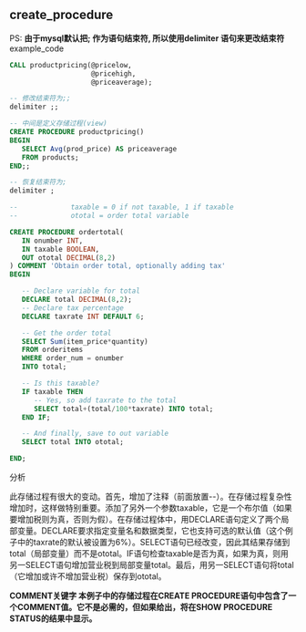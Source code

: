## create_procedure
PS: **由于mysql默认把; 作为语句结束符, 所以使用delimiter 语句来更改结束符**
example_code

```sql
CALL productpricing(@pricelow,
                    @pricehigh,
                    @priceaverage);
```

```sql
-- 修改结束符为;;
delimiter ;;

-- 中间是定义存储过程(view)
CREATE PROCEDURE productpricing()
BEGIN
   SELECT Avg(prod_price) AS priceaverage
   FROM products;
END;;

-- 恢复结束符为;
delimiter ;
```


```sql
--             taxable = 0 if not taxable, 1 if taxable
--             ototal = order total variable

CREATE PROCEDURE ordertotal(
   IN onumber INT,
   IN taxable BOOLEAN,
   OUT ototal DECIMAL(8,2)
) COMMENT 'Obtain order total, optionally adding tax'
BEGIN

   -- Declare variable for total
   DECLARE total DECIMAL(8,2);
   -- Declare tax percentage
   DECLARE taxrate INT DEFAULT 6;

   -- Get the order total
   SELECT Sum(item_price*quantity)
   FROM orderitems
   WHERE order_num = onumber
   INTO total;

   -- Is this taxable?
   IF taxable THEN
      -- Yes, so add taxrate to the total
      SELECT total+(total/100*taxrate) INTO total;
   END IF;

   -- And finally, save to out variable
   SELECT total INTO ototal;

END;
```

分析

此存储过程有很大的变动。首先，增加了注释（前面放置--）。在存储过程复杂性增加时，这样做特别重要。添加了另外一个参数taxable，它是一个布尔值（如果要增加税则为真，否则为假）。在存储过程体中，用DECLARE语句定义了两个局部变量。DECLARE要求指定变量名和数据类型，它也支持可选的默认值（这个例子中的taxrate的默认被设置为6%）。SELECT语句已经改变，因此其结果存储到total（局部变量）而不是ototal。IF语句检查taxable是否为真，如果为真，则用另一SELECT语句增加营业税到局部变量total。最后，用另一SELECT语句将total（它增加或许不增加营业税）保存到ototal。

**COMMENT关键字 本例子中的存储过程在CREATE PROCEDURE语句中包含了一个COMMENT值。它不是必需的，但如果给出，将在SHOW PROCEDURE STATUS的结果中显示。**

